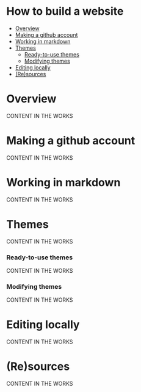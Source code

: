 How to build a website
================


  - [Overview](#overview)
  - [Making a github account](#making-a-github-account)
  - [Working in markdown](#working-in-markdown)
  - [Themes](#themes)
    - [Ready-to-use themes](#ready-to-use-themes)
    - [Modifying themes](#modifying-themes)
  - [Editing locally](#editing-locally)
  - [(Re)sources](#(re)sources)


# Overview

CONTENT IN THE WORKS

# Making a github account

CONTENT IN THE WORKS

# Working in markdown

CONTENT IN THE WORKS

# Themes

CONTENT IN THE WORKS

### Ready-to-use themes

CONTENT IN THE WORKS

### Modifying themes

CONTENT IN THE WORKS

# Editing locally

CONTENT IN THE WORKS

# (Re)sources

CONTENT IN THE WORKS

